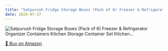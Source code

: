 ```yaml
---
title: "Satpurush Fridge Storage Boxes (Pack of 6) Freezer & Refrigerator Organizer Containers Kitchen Storage Container Set Kitchen…"
date: 2025-07-27
---
```


<img src="" alt="Satpurush Fridge Storage Boxes (Pack of 6) Freezer & Refrigerator Organizer Containers Kitchen Storage Container Set Kitchen…" style="max-width:100%;"/>

[🛒 Buy on Amazon](?tag=dineshtechblo-21)